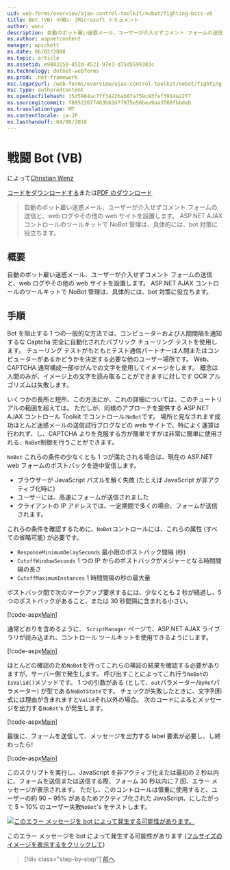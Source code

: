```yaml
---
uid: web-forms/overview/ajax-control-toolkit/nobot/fighting-bots-vb
title: Bot (VB) の戦い |Microsoft ドキュメント
author: wenz
description: 自動のボット雇い迷惑メール、ユーザーが介入せずコメント フォームの送信と、web ログやその他の web サイトを設置します。 ASP.NET AJAX Con で NoBot 制御しています.
ms.author: aspnetcontent
manager: wpickett
ms.date: 06/02/2008
ms.topic: article
ms.assetid: e9803150-452d-4521-97e3-d75d5599383c
ms.technology: dotnet-webforms
ms.prod: .net-framework
msc.legacyurl: /web-forms/overview/ajax-control-toolkit/nobot/fighting-bots-vb
msc.type: authoredcontent
ms.openlocfilehash: 35d5984ac7ff3422bab07a759c93fef3914a22f7
ms.sourcegitcommit: f8852267f463b62d7f975e56bea9aa3f68fbbdeb
ms.translationtype: MT
ms.contentlocale: ja-JP
ms.lasthandoff: 04/06/2018
---
```

<a name="fighting-bots-vb"></a>戦闘 Bot (VB)
====================
によって[Christian Wenz](https://github.com/wenz)

[コードをダウンロードする](http://download.microsoft.com/download/9/3/f/93f8daea-bebd-4821-833b-95205389c7d0/NoBot0.vb.zip)または[PDF のダウンロード](http://download.microsoft.com/download/b/6/a/b6ae89ee-df69-4c87-9bfb-ad1eb2b23373/nobot0VB.pdf)

> 自動のボット雇い迷惑メール、ユーザーが介入せずコメント フォームの送信と、web ログやその他の web サイトを設置します。 ASP.NET AJAX コントロールのツールキットで NoBot 管理は、具体的には、bot 対策に役立ちます。


## <a name="overview"></a>概要

自動のボット雇い迷惑メール、ユーザーが介入せずコメント フォームの送信と、web ログやその他の web サイトを設置します。 ASP.NET AJAX コントロールのツールキットで NoBot 管理は、具体的には、bot 対策に役立ちます。

## <a name="steps"></a>手順

Bot を阻止する 1 つの一般的な方法では、コンピューターおよび人間間隔を通知するな Captcha 完全に自動化されたパブリック チューリング テストを使用します。 チューリング テストがもともとテスト通信パートナーは人間またはコンピューターがあるかどうかを決定する必要な他のユーザー場所です。 Web、CAPTCHA 通常構成一部ゆがんでの文字を使用してイメージをします。 概念は人間のみが、イメージ上の文字を読み取ることができますに対しです OCR アルゴリズムは失敗します。

いくつかの長所と短所、この方法にが、これの詳細については、このチュートリアルの範囲を超えては。 ただしが、同様のアプローチを提供する ASP.NET AJAX コントロール Toolkit でコントロール:`NoBot`です。 場所と見なされます成功ほとんど迷惑メールの送信試行ブログなどの web サイトで、特によく運賃は行われず、し、CAPTCHA よりを克服する方が簡単ですがは非常に簡単に使用される、`NoBot`制御を行うことができます。

`NoBot` これらの条件の少なくとも 1 つが満たされる場合は、現在の ASP.NET web フォームのポストバックを途中受信します。

- ブラウザーが JavaScript パズルを解く失敗 (たとえば JavaScript が非アクティブ化時に)
- ユーザーには、高速にフォームが送信されました
- クライアントの IP アドレスでは、一定期間で多くの場合、フォームが送信されます。

これらの条件を確認するために、`NoBot`コントロールには、これらの属性 (すべての省略可能) が必要です。

- `ResponseMinimumDelaySeconds` 最小限のポストバック間隔 (秒)
- `CutoffWindowSeconds` 1 つの IP からのポストバックがメジャーとなる時間間隔の長さ
- `CutoffMaximumInstances` 1 時間間隔の秒の最大量

ポストバック間で次のマークアップ要求するには、少なくとも 2 秒が経過し、5 つのポストバックがあること、または 30 秒間隔に含まれる小さい。

[!code-aspx[Main](fighting-bots-vb/samples/sample1.aspx)]

通常どおりを含めるように、 `ScriptManager`  ページで、ASP.NET AJAX ライブラリが読み込まれ、コントロール ツールキットを使用できるようにします。

[!code-aspx[Main](fighting-bots-vb/samples/sample2.aspx)]

ほとんどの確認のため`NoBot`を行ってこれらの検証の結果を確認する必要がありますが、サーバー側で発生します。 呼び出すことによってこれ行う`NoBot`の`IsValid()`メソッドです。 1 つの引数がある (として、`out`パラメーター/`ByRef`パラメーター) が型である`NoBotState`です。 チェックが失敗したときに、文字列形式には理由が含まれますと`Valid`それ以外の場合。 次のコードによるとメッセージを出力する`NoBot`'s が発生します。

[!code-aspx[Main](fighting-bots-vb/samples/sample3.aspx)]

最後に、フォームを送信して、メッセージを出力する label 要素が必要し、し終わったら!

[!code-aspx[Main](fighting-bots-vb/samples/sample4.aspx)]

このスクリプトを実行し、JavaScript を非アクティブ化または最初の 2 秒以内に、フォームを送信または送信する際、フォーム 30 秒以内に 7 回、エラー メッセージが表示されます。 ただし、このコントロールは慎重に使用すると、ユーザーの約 90 ~ 95% があるためアクティブ化された JavaScript、にしたがって 5 ~ 10% のユーザー失敗`NoBot`'s をテストします。


[![このエラー メッセージを bot によって発生する可能性があります。](fighting-bots-vb/_static/image2.png)](fighting-bots-vb/_static/image1.png)

このエラー メッセージを bot によって発生する可能性があります ([フルサイズのイメージを表示するをクリックして](fighting-bots-vb/_static/image3.png))

> [!div class="step-by-step"]
> [前へ](fighting-bots-cs.md)

